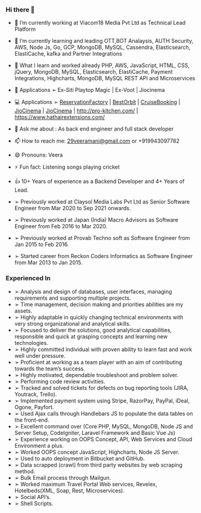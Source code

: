 ### Hi there 👋


- 🔭 I’m currently working at Viacom18 Media Pvt Ltd as Technical Lead Platform
- 🌱 I’m currently learning and leading  OTT,BOT Analaysis, AUTH Security, AWS, Node Js, Go, GCP, MongoDB, MySQL, Cassendra, Elasticsearch, ElastiCache, kafka and Partner Integrations
- :muscle: What I learn and worked already PHP, AWS, JavaScript, HTML, CSS, jQuery, MongoDB, MySQL, Elasticsearch, ElastiCache, Payment Integrations, Highcharts, MongoDB, MySQL REST API and Microservices
- :iphone: Applications  ➢ Ex-Siti Playtop Magic | Ex-Voot | Jiocinema
- :computer: Applications  ➢ [ReservationFactory](https://reservationfactory.com/) | [BestOrbit](https://bestorbit.com/) | [CruiseBooking](https://cruisebookings.me/) | [JioCinema](https://www.jiocinema.com/) | [JioCinema](https://www.voot.com/) | http://pro-kitchen.com/ | https://www.hathairextensions.com/
- 💬 Ask me about : As back end engineer and full stack developer
- 📫 How to reach me: 29veeramani@gmail.com or +919943097782
- 😄 Pronouns: Veera
- ⚡ Fun fact: Listening songs playing cricket 

- :thumbsup: 10+ Years of experience as a Backend Developer and 4+ Years of Lead.
- ➢ Previously worked at Claysol Media Labs Pvt Ltd as
Senior Software Engineer from Mar 2020 to Sep 2021 onwards.
- ➢ Previously worked at Japan (India) Macro Advisors as
Software Engineer from Feb 2016 to Mar 2020.
- ➢ Previously worked at Provab Techno soft as Software
Engineer from Jan 2015 to Feb 2016.
- ➢ Started career from Reckon Coders Informatics as
Software Engineer from Mar 2013 to Jan 2015.

### Experienced In
- ➢ Analysis and design of databases, user interfaces, managing requirements and supporting multiple
projects.
- ➢ Time management, decision making and priorities abilities are my assets.
- ➢ Highly adaptable in quickly changing technical environments with very strong organizational and
analytical skills.
- ➢ Focused to deliver the solutions, good analytical capabilities, responsible and quick at grasping concepts
and learning new technologies.
- ➢ Highly committed individual with proven ability to learn fast and work well under pressure.
- ➢ Proficient at working as a team player with an aim of contributing towards the team’s success.
- ➢ Highly motivated, dependable troubleshoot and problem solver.
- ➢ Performing code review activities.
- ➢ Tracked and solved tickets for defects on bug reporting tools (JIRA, Youtrack, Trello).
- ➢ Implemented payment system using Stripe, RazorPay, PayPal, iDeal, Ogone, Payfort.
- ➢ Used Ajax calls through Handlebars JS to populate the data tables on the front-end.
- ➢ Excellent command over (Core PHP, MySQL, MongoDB, Node JS and Server Setup, CodeIgniter,
Laravel Framework and Basic Vue Js)
- ➢ Experience working on OOPS Concept, API, Web Services and Cloud Environment a plus.
- ➢ Worked OOPS concept JavaScript, Highcharts, Node JS Server.
- ➢ Used to auto deployment in Bitbucket and GitHub.
- ➢ Data scrapped (crawl) from third party websites by web scraping method.
- ➢ Bulk Email process through Mailgun.
- ➢ Worked maximum Travel Portal Web services, Revelex, Hotelbeds(XML, Soap, Rest, Microservices).
- ➢ Social API’s.
- ➢ Shell Scripts.
